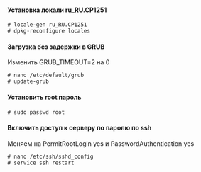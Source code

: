 #### Установка локали ru_RU.CP1251
```
# locale-gen ru_RU.CP1251
# dpkg-reconfigure locales

```
#### Загрузка без задержки в GRUB
Изменить GRUB_TIMEOUT=2 на 0
```
# nano /etc/default/grub
# update-grub
```
#### Установить root пароль
```
# sudo passwd root
```
#### Включить доступ к серверу по паролю по ssh
Меняем на PermitRootLogin yes и PasswordAuthentication yes
```
# nano /etc/ssh/sshd_config
# service ssh restart
```